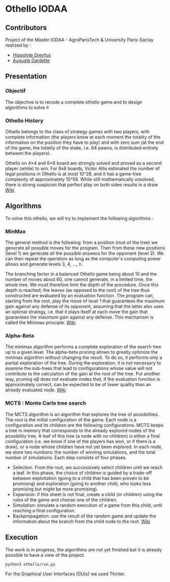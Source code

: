 # Othello IODAA

## Contributors

Project of the Master IODAA - AgroParisTech & University Paris-Saclay realized by : <br>
* <a href="https://github.com/hippolyte456" target="_blank">Hippolyte Dreyfus </a> <br>
* <a href="https://github.com/Aaramis" target="_blank">Auguste Gardette </a> <br>

## Presentation

### Objectif 

The objective is to recode a complete othello game and to design algorithms to solve it

### Othello History

Othello belongs to the class of strategy games with two players, with complete information (the players know at each moment the totality of the information on the position they have to play) and with zero sum (at the end of the game, the totality of the stake, i.e. 64 pawns, is distributed entirely between the players).

Othello on 4×4 and 6×6 board  are strongly solved and proved as a second player (white) to win. For 8x8 boards, Victor Allis estimated the number of legal positions in Othello is at most 10^28, and it has a game-tree complexity of approximately 10^58. While still mathematically unsolved, there is strong suspicion that perfect play on both sides results in a draw.
[Wiki](https://www.chessprogramming.org/Othello)


## Algorithms

To solve this othello, we will try to implement the following algorithms :

### MinMax

The general method is the following: from a position (root of the tree) we generate all possible moves for the program. Then from these new positions (level 1) we generate all the possible answers for the opponent (level 2). We can then repeat the operation as long as the computer's computing power allows and generate levels 3, 4, ..., n.

The branching factor in a balanced Othello game being about 10 and the number of moves about 60, one cannot generate, in a limited time, the whole tree. We must therefore limit the depth of the procedure. Once this depth is reached, the leaves (as opposed to the root) of the tree thus constructed are evaluated by an evaluation function. The program can, starting from the root, play the move of level 1 that guarantees the maximum gain against any defense of its opponent, assuming that the latter also uses an optimal strategy, i.e. that it plays itself at each move the gain that guarantees the maximum gain against any defense. This mechanism is called the Minimax principle.
[Wiki](https://en.wikipedia.org/wiki/Minimax)

### Alpha-Beta

The minimax algorithm performs a complete exploration of the search tree up to a given level. The alpha-beta pruning allows to greatly optimize the minimax algorithm without changing the result. To do so, it performs only a partial exploration of the tree. During the exploration, it is not necessary to examine the sub-trees that lead to configurations whose value will not contribute to the calculation of the gain at the root of the tree. Put another way, pruning αβ does not evaluate nodes that, if the evaluation function is approximately correct, can be expected to be of lower quality than an already evaluated node. 
[Wiki](https://en.wikipedia.org/wiki/Alpha%E2%80%93beta_pruning)

### MCTS : Monte Carlo tree search

The MCTS algorithm is an algorithm that explores the tree of possibilities. The root is the initial configuration of the game. Each node is a configuration and its children are the following configurations. MCTS keeps a tree in memory that corresponds to the already explored nodes of the possibility tree. A leaf of this tree (a node with no children) is either a final configuration (i.e. we know if one of the players has won, or if there is a draw), or a node whose children have not yet been explored. In each node, we store two numbers: the number of winning simulations, and the total number of simulations. Each step consists of four phases.

* Selection. From the root, we successively select children until we reach a leaf. In this phase, the choice of children is guided by a trade-off between exploitation (going to a child that has been proven to be promising) and exploration (going to another child, who looks less promising but might be more promising). 
* Expansion: if this sheet is not final, create a child (or children) using the rules of the game and choose one of the children. 
* Simulation: simulate a random execution of a game from this child, until reaching a final configuration.
* Backpropagation: use the result of the random game and update the information about the branch from the child node to the root.
[Wiki](https://en.wikipedia.org/wiki/Monte_Carlo_tree_search)

###

## Execution

The work is in progress, the algorithms are not yet finished but it is already possible to have a view of the project.

```bash
python3 othello/run.py 
```

For the Graphical User Interfaces (GUIs) we used Tkinter.